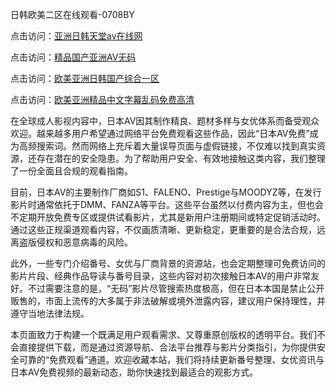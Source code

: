 日韩欧美二区在线观看-0708BY

点击访问：<a href="https://heiliaoe8ajia.pages.dev">亚洲日韩天堂av在线网</a>

点击访问：<a href="https://gsd-agv.pages.dev/">精品国产亚洲AV无码</a>

点击访问：<a href="https://heiliaoxqkkct.pages.dev">欧美亚洲日韩国产综合一区</a>

点击访问：<a href="https://gda-c7m.pages.dev/">欧美亚洲精品中文字幕乱码免费高清</a>



在全球成人影视内容中，日本AV因其制作精良、题材多样与女优体系而备受观众欢迎。越来越多用户希望通过网络平台免费观看这些作品，因此“日本AV免费”成为高频搜索词。然而网络上充斥着大量误导页面与虚假链接，不仅难以找到真实资源，还存在潜在的安全隐患。为了帮助用户安全、有效地接触这类内容，我们整理了一份全面且合规的观看指南。

目前，日本AV的主要制作厂商如S1、FALENO、Prestige与MOODYZ等，在发行影片时通常依托于DMM、FANZA等平台。这些平台虽然以付费内容为主，但也会不定期开放免费专区或提供试看影片，尤其是新用户注册期间或特定促销活动时。通过这些正规渠道观看内容，不仅画质清晰、更新稳定，更重要的是合法合规，远离盗版侵权和恶意病毒的风险。

此外，一些专门介绍番号、女优与厂商背景的资源站，也会定期整理可免费访问的影片片段、经典作品导读与番号目录，这些内容对初次接触日本AV的用户非常友好。不过需要注意的是，“无码”影片尽管搜索热度极高，但在日本本国是禁止公开贩售的，市面上流传的大多属于非法破解或境外泄露内容，建议用户保持理性，并遵守当地法律法规。

本页面致力于构建一个既满足用户观看需求、又尊重原创版权的透明平台。我们不会直接提供下载，而是通过资源导航、合法平台推荐与影片分类指引，为你提供安全可靠的“免费观看”通道。欢迎收藏本站，我们将持续更新番号整理、女优资讯与日本AV免费视频的最新动态，助你快速找到最适合的观影方式。


<span style="display:none;">[Canonical link]( https://github.com/sasds5664615/455171 ）</span>
